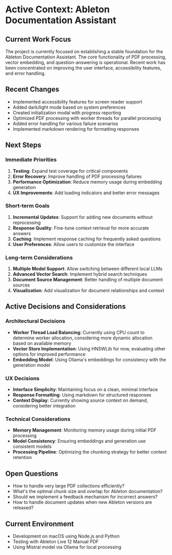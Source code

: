 # Active Context: Ableton Documentation Assistant

## Current Work Focus
The project is currently focused on establishing a stable foundation for the Ableton Documentation Assistant. The core functionality of PDF processing, vector embedding, and question-answering is operational. Recent work has been concentrated on improving the user interface, accessibility features, and error handling.

## Recent Changes
- Implemented accessibility features for screen reader support
- Added dark/light mode based on system preferences
- Created initialization modal with progress reporting
- Optimized PDF processing with worker threads for parallel processing
- Added error handling for various failure scenarios
- Implemented markdown rendering for formatting responses

## Next Steps

### Immediate Priorities
1. **Testing**: Expand test coverage for critical components
2. **Error Recovery**: Improve handling of PDF processing failures
3. **Performance Optimization**: Reduce memory usage during embedding generation
4. **UX Improvements**: Add loading indicators and better error messages

### Short-term Goals
1. **Incremental Updates**: Support for adding new documents without reprocessing
2. **Response Quality**: Fine-tune context retrieval for more accurate answers
3. **Caching**: Implement response caching for frequently asked questions
4. **User Preferences**: Allow users to customize the interface

### Long-term Considerations
1. **Multiple Model Support**: Allow switching between different local LLMs
2. **Advanced Vector Search**: Implement hybrid search techniques
3. **Document Source Management**: Better handling of multiple document sources
4. **Visualization**: Add visualization for document relationships and context

## Active Decisions and Considerations

### Architectural Decisions
- **Worker Thread Load Balancing**: Currently using CPU count to determine worker allocation, considering more dynamic allocation based on available memory
- **Vector Store Implementation**: Using HNSWLib for now, evaluating other options for improved performance
- **Embedding Model**: Using Ollama's embeddings for consistency with the generation model

### UX Decisions
- **Interface Simplicity**: Maintaining focus on a clean, minimal interface
- **Response Formatting**: Using markdown for structured responses
- **Context Display**: Currently showing source context on demand, considering better integration

### Technical Considerations
- **Memory Management**: Monitoring memory usage during initial PDF processing
- **Model Consistency**: Ensuring embeddings and generation use consistent models
- **Processing Pipeline**: Optimizing the chunking strategy for better context retention

## Open Questions
- How to handle very large PDF collections efficiently?
- What's the optimal chunk size and overlap for Ableton documentation?
- Should we implement a feedback mechanism for incorrect answers?
- How to handle document updates when new Ableton versions are released?

## Current Environment
- Development on macOS using Node.js and Python
- Testing with Ableton Live 12 Manual PDF
- Using Mistral model via Ollama for local processing